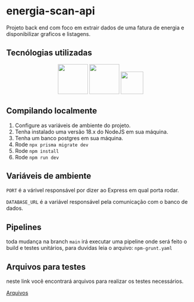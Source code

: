 # energia-scan-api

Projeto back end com foco em extrair dados de uma fatura de energia e disponibilizar graficos e listagens.

## Tecnólogias utilizadas
<div align="center">
    <img width="80" height="80" src="https://cdn.jsdelivr.net/gh/devicons/devicon@latest/icons/nodejs/nodejs-original-wordmark.svg" />
    <img width="80" height="80" src="https://cdn.jsdelivr.net/gh/devicons/devicon@latest/icons/prisma/prisma-original-wordmark.svg" />
    <img width="60" height="60" src="https://cdn.jsdelivr.net/gh/devicons/devicon@latest/icons/jest/jest-plain.svg" />
</div>

## Compilando localmente
 1) Configure as variáveis de ambiente do projeto.
 2) Tenha instalado uma versão 18.x do NodeJS em sua máquina.
 3) Tenha um banco postgres em sua máquina.
 4) Rode ```npx prisma migrate dev```
 5) Rode ```npm install```
 6) Rode ```npm run dev```

## Variáveis de ambiente
```PORT``` é a várivel responsável por dizer ao Express em qual porta rodar.

```DATABASE_URL``` é a variável responsável pela comunicação com o banco de dados.

## Pipelines
toda mudança na branch ```main``` irá executar uma pipeline onde será feito o build e testes unitários, para duvidas leia o arquivo: ```npm-grunt.yaml```

## Arquivos para testes
neste link você encontrará arquivos para realizar os testes necessários.

[Arquivos]([https://website-name.com](https://drive.google.com/drive/folders/1lCfuop8bqWsOdfJp8LHGXA3AVAsrutVp?usp=sharing))

